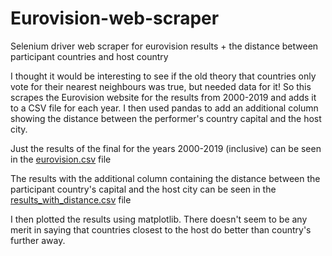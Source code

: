 # Eurovision-web-scraper
Selenium driver web scraper for eurovision results + the distance between participant countries and host country

I thought it would be interesting to see if the old theory that countries only vote for their nearest neighbours was true, but needed data for it! So this 
scrapes the Eurovision website for the results from 2000-2019 and adds it to a CSV file for each year. I then used pandas to add an additional column showing the distance between the performer's country capital and the host city. 

Just the results of the final for the years 2000-2019 (inclusive) can be seen in the [eurovision.csv](https://github.com/JpPjJp/Eurovision-web-scraper/blob/main/eurovision.csv) file

The results with the additional column containing the distance between the participant country's capital and the host city can be seen in the [results_with_distance.csv](https://github.com/JpPjJp/Eurovision-web-scraper/blob/main/results_with_distance.csv) file

I then plotted the results using matplotlib. There doesn't seem to be any merit in saying that countries closest to the host do better than country's further away. 

